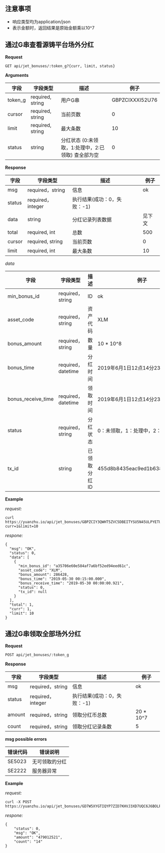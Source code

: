 ## 注意事项

- 响应类型均为application/json
- 表示金额时，返回结果是原始金额乘以10^7

## 通过G串查看源铸平台场外分红

**Request**

    GET api/jet_bonuses/:token_g?{curr, limit, status}

**Arguments**

字段 | 字段类型 | 描述 | 例子
--- | --- | --- | ---
token_g | required, string | 用户G串 | GBPZCIXXXI52U76
cursor | required, string | 当前页数 | 0
limit | required, string | 最大条数 | 10
status | string | 分红状态 (0:未领取，1:处理中，2:已领取) 查全部为空 | 0


**Response**

字段 | 字段类型 | 描述 | 例子
--- | --- | --- | ---
msg | required，string | 信息 | ok
status | required，integer | 执行结果(成功：0，失败：-1) | 
data | string | 分红记录列表数据 | 见下文
total | required, int | 总数 | 500
cursor | required, string | 当前页数 | 0
limit | required, int | 最大条数 | 10

*data*

字段 | 字段类型 | 描述 | 例子
--- | --- | --- | ---
min_bonus_id | required，string | ID | ok
asset_code | required，string | 资产代码 | XLM
bonus_amount | required，string | 数量 | 10 * 10^8
bonus_time | required，datetime | 分红时间 | 2019年6月1日12点14分23秒
bonus_receive_time | required，datetime | 领取时间 | 2019年6月1日12点14分23秒
status | required，string | 分红状态 | 0：未领取，1：处理中，2：已领取
tx_id | string | 已领取分红ID | 455d8b8435eac9ed1b638466deda6


**Example**

*request:*
```
curl https://yuanzhu.io/api/jet_bonuses/GBPZCIY3QWHT5ZVC5DBEITYSU5N45ULPYETUE46Z2MQUK3WK75I52U76?curr=1&limit=10
```
*respone:*
```
{
  "msg": "OK",
  "status": 0,
  "data": [
    {
      "min_bonus_id": "a35706e60e584af7a6bf52ed94eed61c",
      "asset_code": "XLM",
      "bonus_amount": 286428,
      "bonus_time": "2019-05-30 00:15:00.000",
      "bonus_receive_time": "2019-05-30 00:00:00.921",
      "status": 0,
      "tx_id": null
    }
  ],
  "total": 1,
  "curr": 1,
  "limit": 10
}
```

## 通过G串领取全部场外分红

**Request**

    POST api/jet_bonuses/:token_g

**Response**

字段 | 字段类型 | 描述 | 例子
--- | --- | --- | ---
msg | required，string | 信息 | ok
status | required，integer | 执行结果(成功：0，失败：-1) | 
amount | required，string | 领取分红币总数 | 20 * 10^7
count | required，string | 领取分红记录条数 | 5

**msg possible errors**

错误代码 | 错误说明
--- | ---
SE5023 | 无可领取的分红
SE2222 | 服务器异常


**Example**

*request:*
```
curl -X POST  https://yuanzhu.io/api/jet_bonuses/GD7W5XYGTIQYP7ZID7KHVJ3XD7UQC6J6BOLP43UFMCWDYT4Z44EUH7WE 
```
*respone:*
```
{
    "status": 0,
    "msg": "OK",
    "amount": "479012521",
    "count": "14"
}
```
